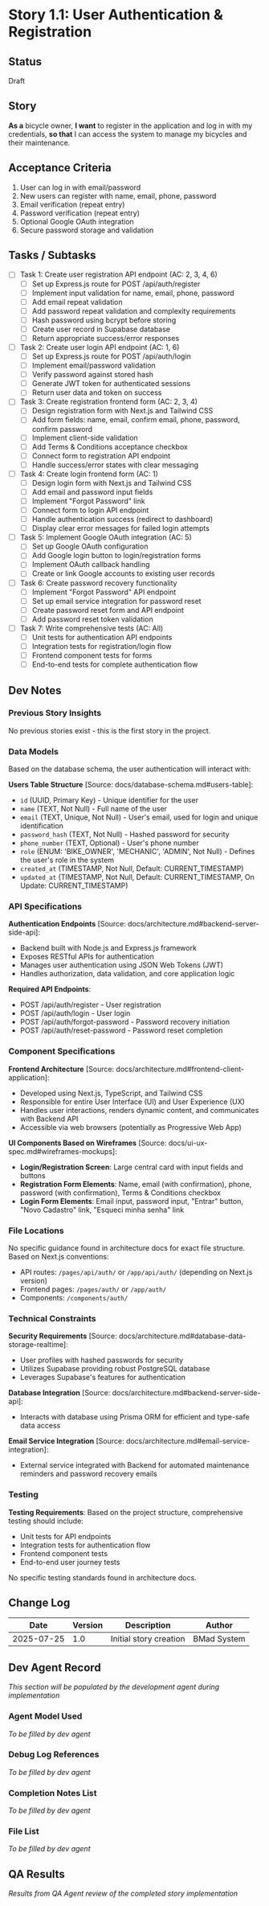 # Story 1.1: User Authentication & Registration

## Status
Draft

## Story
**As a** bicycle owner,
**I want** to register in the application and log in with my credentials,
**so that** I can access the system to manage my bicycles and their maintenance.

## Acceptance Criteria
1. User can log in with email/password
2. New users can register with name, email, phone, password
3. Email verification (repeat entry)
4. Password verification (repeat entry)
5. Optional Google OAuth integration
6. Secure password storage and validation

## Tasks / Subtasks
- [ ] Task 1: Create user registration API endpoint (AC: 2, 3, 4, 6)
  - [ ] Set up Express.js route for POST /api/auth/register
  - [ ] Implement input validation for name, email, phone, password
  - [ ] Add email repeat validation
  - [ ] Add password repeat validation and complexity requirements
  - [ ] Hash password using bcrypt before storing
  - [ ] Create user record in Supabase database
  - [ ] Return appropriate success/error responses
- [ ] Task 2: Create user login API endpoint (AC: 1, 6)
  - [ ] Set up Express.js route for POST /api/auth/login
  - [ ] Implement email/password validation
  - [ ] Verify password against stored hash
  - [ ] Generate JWT token for authenticated sessions
  - [ ] Return user data and token on success
- [ ] Task 3: Create registration frontend form (AC: 2, 3, 4)
  - [ ] Design registration form with Next.js and Tailwind CSS
  - [ ] Add form fields: name, email, confirm email, phone, password, confirm password
  - [ ] Implement client-side validation
  - [ ] Add Terms & Conditions acceptance checkbox
  - [ ] Connect form to registration API endpoint
  - [ ] Handle success/error states with clear messaging
- [ ] Task 4: Create login frontend form (AC: 1)
  - [ ] Design login form with Next.js and Tailwind CSS
  - [ ] Add email and password input fields
  - [ ] Implement "Forgot Password" link
  - [ ] Connect form to login API endpoint
  - [ ] Handle authentication success (redirect to dashboard)
  - [ ] Display clear error messages for failed login attempts
- [ ] Task 5: Implement Google OAuth integration (AC: 5)
  - [ ] Set up Google OAuth configuration
  - [ ] Add Google login button to login/registration forms
  - [ ] Implement OAuth callback handling
  - [ ] Create or link Google accounts to existing user records
- [ ] Task 6: Create password recovery functionality
  - [ ] Implement "Forgot Password" API endpoint
  - [ ] Set up email service integration for password reset
  - [ ] Create password reset form and API endpoint
  - [ ] Add password reset token validation
- [ ] Task 7: Write comprehensive tests (AC: All)
  - [ ] Unit tests for authentication API endpoints
  - [ ] Integration tests for registration/login flow
  - [ ] Frontend component tests for forms
  - [ ] End-to-end tests for complete authentication flow

## Dev Notes

### Previous Story Insights
No previous stories exist - this is the first story in the project.

### Data Models
Based on the database schema, the user authentication will interact with:

**Users Table Structure** [Source: docs/database-schema.md#users-table]:
- `id` (UUID, Primary Key) - Unique identifier for the user
- `name` (TEXT, Not Null) - Full name of the user
- `email` (TEXT, Unique, Not Null) - User's email, used for login and unique identification
- `password_hash` (TEXT, Not Null) - Hashed password for security
- `phone_number` (TEXT, Optional) - User's phone number
- `role` (ENUM: 'BIKE_OWNER', 'MECHANIC', 'ADMIN', Not Null) - Defines the user's role in the system
- `created_at` (TIMESTAMP, Not Null, Default: CURRENT_TIMESTAMP)
- `updated_at` (TIMESTAMP, Not Null, Default: CURRENT_TIMESTAMP, On Update: CURRENT_TIMESTAMP)

### API Specifications
**Authentication Endpoints** [Source: docs/architecture.md#backend-server-side-api]:
- Backend built with Node.js and Express.js framework
- Exposes RESTful APIs for authentication
- Manages user authentication using JSON Web Tokens (JWT)
- Handles authorization, data validation, and core application logic

**Required API Endpoints**:
- POST /api/auth/register - User registration
- POST /api/auth/login - User login
- POST /api/auth/forgot-password - Password recovery initiation
- POST /api/auth/reset-password - Password reset completion

### Component Specifications
**Frontend Architecture** [Source: docs/architecture.md#frontend-client-application]:
- Developed using Next.js, TypeScript, and Tailwind CSS
- Responsible for entire User Interface (UI) and User Experience (UX)
- Handles user interactions, renders dynamic content, and communicates with Backend API
- Accessible via web browsers (potentially as Progressive Web App)

**UI Components Based on Wireframes** [Source: docs/ui-ux-spec.md#wireframes-mockups]:
- **Login/Registration Screen**: Large central card with input fields and buttons
- **Registration Form Elements**: Name, email (with confirmation), phone, password (with confirmation), Terms & Conditions checkbox
- **Login Form Elements**: Email input, password input, "Entrar" button, "Novo Cadastro" link, "Esqueci minha senha" link

### File Locations
No specific guidance found in architecture docs for exact file structure. Based on Next.js conventions:
- API routes: `/pages/api/auth/` or `/app/api/auth/` (depending on Next.js version)
- Frontend pages: `/pages/auth/` or `/app/auth/`
- Components: `/components/auth/`

### Technical Constraints
**Security Requirements** [Source: docs/architecture.md#database-data-storage-realtime]:
- User profiles with hashed passwords for security
- Utilizes Supabase providing robust PostgreSQL database
- Leverages Supabase's features for authentication

**Database Integration** [Source: docs/architecture.md#backend-server-side-api]:
- Interacts with database using Prisma ORM for efficient and type-safe data access

**Email Service Integration** [Source: docs/architecture.md#email-service-integration]:
- External service integrated with Backend for automated maintenance reminders and password recovery emails

### Testing
**Testing Requirements**:
Based on the project structure, comprehensive testing should include:
- Unit tests for API endpoints
- Integration tests for authentication flow
- Frontend component tests
- End-to-end user journey tests

No specific testing standards found in architecture docs.

## Change Log
| Date | Version | Description | Author |
|------|---------|-------------|---------|
| 2025-07-25 | 1.0 | Initial story creation | BMad System |

## Dev Agent Record
*This section will be populated by the development agent during implementation*

### Agent Model Used
*To be filled by dev agent*

### Debug Log References
*To be filled by dev agent*

### Completion Notes List
*To be filled by dev agent*

### File List
*To be filled by dev agent*

## QA Results
*Results from QA Agent review of the completed story implementation*